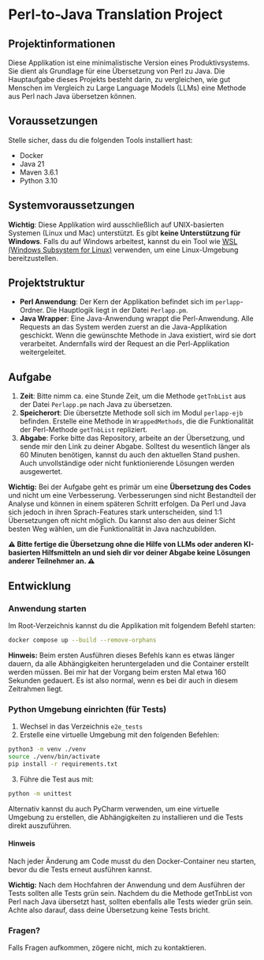 # Perl-to-Java Translation Project

## Projektinformationen

Diese Applikation ist eine minimalistische Version eines Produktivsystems. Sie dient als Grundlage für eine Übersetzung von Perl zu Java. Die Hauptaufgabe dieses Projekts besteht darin, zu vergleichen, wie gut Menschen im Vergleich zu Large Language Models (LLMs) eine Methode aus Perl nach Java übersetzen können.

## Voraussetzungen

Stelle sicher, dass du die folgenden Tools installiert hast:

- Docker
- Java 21
- Maven 3.6.1
- Python 3.10

## Systemvoraussetzungen

**Wichtig**: Diese Applikation wird ausschließlich auf UNIX-basierten Systemen (Linux und Mac) unterstützt. Es gibt **keine Unterstützung für Windows**. Falls du auf Windows arbeitest, kannst du ein Tool wie [WSL (Windows Subsystem for Linux)](https://docs.microsoft.com/de-de/windows/wsl/) verwenden, um eine Linux-Umgebung bereitzustellen.

## Projektstruktur

- **Perl Anwendung**: Der Kern der Applikation befindet sich im `perlapp`-Ordner. Die Hauptlogik liegt in der Datei `Perlapp.pm`.
- **Java Wrapper**: Eine Java-Anwendung wrappt die Perl-Anwendung. Alle Requests an das System werden zuerst an die Java-Applikation geschickt. Wenn die gewünschte Methode in Java existiert, wird sie dort verarbeitet. Andernfalls wird der Request an die Perl-Applikation weitergeleitet.

## Aufgabe

1. **Zeit**: Bitte nimm ca. eine Stunde Zeit, um die Methode `getTnbList` aus der Datei `Perlapp.pm` nach Java zu übersetzen.
2. **Speicherort**: Die übersetzte Methode soll sich im Modul `perlapp-ejb` befinden. Erstelle eine Methode in `WrappedMethods`, die die Funktionalität der Perl-Methode `getTnbList` repliziert.
3. **Abgabe**: Forke bitte das Repository, arbeite an der Übersetzung, und sende mir den Link zu deiner Abgabe. Solltest du wesentlich länger als 60 Minuten benötigen, kannst du auch den aktuellen Stand pushen. Auch unvollständige oder nicht funktionierende Lösungen werden ausgewertet.

**Wichtig:** Bei der Aufgabe geht es primär um eine **Übersetzung des Codes** und nicht um eine Verbesserung. Verbesserungen sind nicht Bestandteil der Analyse und können in einem späteren Schritt erfolgen. Da Perl und Java sich jedoch in ihren Sprach-Features stark unterscheiden, sind 1:1 Übersetzungen oft nicht möglich. Du kannst also den aus deiner Sicht besten Weg wählen, um die Funktionalität in Java nachzubilden.

**:warning: Bitte fertige die Übersetzung ohne die Hilfe von LLMs oder anderen KI-basierten Hilfsmitteln an und sieh dir vor deiner Abgabe keine Lösungen anderer Teilnehmer an. :warning:**

## Entwicklung

### Anwendung starten
Im Root-Verzeichnis kannst du die Applikation mit folgendem Befehl starten:
   ```bash
   docker compose up --build --remove-orphans
   ```
**Hinweis:** Beim ersten Ausführen dieses Befehls kann es etwas länger dauern, da alle Abhängigkeiten heruntergeladen und die Container erstellt werden müssen. Bei mir hat der Vorgang beim ersten Mal etwa 160 Sekunden gedauert. Es ist also normal, wenn es bei dir auch in diesem Zeitrahmen liegt.

### Python Umgebung einrichten (für Tests)
1. Wechsel in das Verzeichnis `e2e_tests`
2. Erstelle eine virtuelle Umgebung mit den folgenden Befehlen:
```bash 
python3 -m venv ./venv
source ./venv/bin/activate
pip install -r requirements.txt 
```
3. Führe die Test aus mit:
```bash
python -m unittest
```
Alternativ kannst du auch PyCharm verwenden, um eine virtuelle Umgebung zu erstellen, die Abhängigkeiten zu installieren und die Tests direkt auszuführen.

#### Hinweis
Nach jeder Änderung am Code musst du den Docker-Container neu starten, bevor du die Tests erneut ausführen kannst.

**Wichtig:** Nach dem Hochfahren der Anwendung und dem Ausführen der Tests sollten alle Tests grün sein. Nachdem du die Methode getTnbList von Perl nach Java übersetzt hast, sollten ebenfalls alle Tests wieder grün sein. Achte also darauf, dass deine Übersetzung keine Tests bricht.

### Fragen?
Falls Fragen aufkommen, zögere nicht, mich zu kontaktieren.